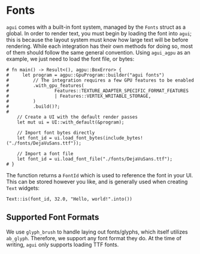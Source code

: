 # Fonts

`agui` comes with a built-in font system, managed by the `Fonts` struct as a global. In order to render text, you must begin by loading the font into `agui`; this is because the layout system must know how large text will be before rendering. While each integration has their own methods for doing so, most of them should follow the same general convention. Using `agui_agpu` as an example, we just need to load the font file, or bytes:

```rust,noplaypen
# fn main() -> Result<(), agpu::BoxError> {
#     let program = agpu::GpuProgram::builder("agui fonts")
#         // The integration requires a few GPU features to be enabled
#         .with_gpu_features(
#                 Features::TEXTURE_ADAPTER_SPECIFIC_FORMAT_FEATURES
#                 | Features::VERTEX_WRITABLE_STORAGE,
#         )
#         .build()?;
# 
    // Create a UI with the default render passes
    let mut ui = UI::with_default(&program);

    // Import font bytes directly
    let font_id = ui.load_font_bytes(include_bytes!("./fonts/DejaVuSans.ttf"));

    // Import a font file
    let font_id = ui.load_font_file("./fonts/DejaVuSans.ttf");
# }
```

The function returns a `FontId` which is used to reference the font in your UI. This can be stored however you like, and is generally used when creating `Text` widgets:

```rust,noplaypen
Text::is(font_id, 32.0, "Hello, world!".into())
```

## Supported Font Formats

We use `glyph_brush` to handle laying out fonts/glyphs, which itself utilizes `ab_glyph`. Therefore, we support any font format they do. At the time of writing, `agui` only supports loading TTF fonts.